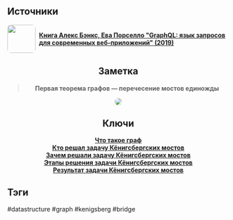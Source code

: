 <h2 align="left">Источники</h2>
<div style="text-align: left">
	<ul style="padding: 0; list-style-type: none; display: flex; flex-direction: column; align-items: left;">
		<li style="display: flex; align-items: center">
			<img
			style="border-radius: 8px; margin-right: 8px; width: 64px; height: 64px; object-fit: cover"
			src="https://m.media-amazon.com/images/I/91FpTCr6IWL._AC_UL960_QL65_.jpg" />
			<strong><a href="https://vk.com/wall-105439414_390">Книга Алекс Бэнкс, Ева Порселло "GraphQL: язык запросов для современных веб-приложений" (2019)</a></strong>
	    </li>
	</ul>
</div>
<h2 align="center">Заметка</h2>
<blockquote align="center">
		<strong>Первая теорема графов — перечесение мостов единожды</strong>
</blockquote>
<center>
	<img style="border-radius: 8px;" src="https://psv4.userapi.com/c909618/u542439242/docs/d32/e9adad3e1643/DataStructures-Graph-K_246_nigsbergBridge.png?extra=B_PVPhJO0yPSfZ_aezkuSvcm12QZYV_8qCDsO68Q5rUeWCCChCWVJccsM54BErNyzA-IAFcEvi_KDc7pMAGoUjruP7O-1JYe3KaqvCzbyZIgeuXMM61yoEHXag5ug8OPO5-ay5xU4z-rd392pdGnfm8FJA" />
</center>
<h2 align="center">Ключи</h2>
<div style="display: flex; align-items: flex-start;">
	<ul style="list-style-type: none; margin: 0; padding: 0; text-align: center; flex-grow: 1;">
		<li><strong><a href="obsidian://open?file=Data Structures/Graph/Что такое граф">Что такое граф</a></strong></li>
		<li><strong><a href="obsidian://open?file=Data Structures/Graph/Theorems/Königsberg Bridges/Кто решал задачу Кёнигсбергских мостов">Кто решал задачу Кёнигсбергских мостов</a></strong></li>
		<li><strong><a href="obsidian://open?file=Data Structures/Graph/Theorems/Königsberg Bridges/Зачем решали задачу Кёнигсбергских мостов">Зачем решали задачу Кёнигсбергских мостов</a></strong></li>
		<li><strong><a href="obsidian://open?file=Data Structures/Graph/Theorems/Königsberg Bridges/Этапы решения задачи Кёнигсбергских мостов">Этапы решения задачи Кёнигсбергских мостов</a></strong></li>
		<li><strong><a href="obsidian://open?file=Data Structures/Graph/Theorems/Königsberg Bridges/Результат задачи Кёнигсбергских мостов">Результат задачи Кёнигсбергских мостов</a></strong></li>
	</ul>
</div>
<h2 align="left">Тэги</h2>
#datastructure #graph #kenigsberg #bridge 